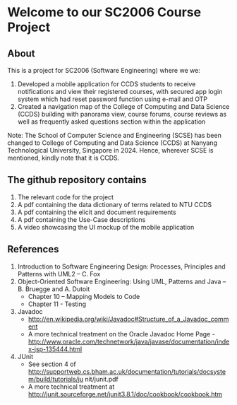 # Welcome to our SC2006 Course Project
## About

This is a project for SC2006 (Software Engineering) where we we:
1. Developed a mobile application for CCDS students to receive notifications and view their registered courses, with secured app login system which had reset password function using e-mail and OTP
2. Created a navigation map of the College of Computing and Data Science (CCDS) building with panorama view, course forums, course reviews as well as frequently asked questions section within the application

Note: The School of Computer Science and Engineering (SCSE) has been changed to College of Computing and Data Science (CCDS) at Nanyang Technological University, Singapore in 2024. Hence, wherever SCSE is mentioned, kindly note that it is CCDS. 

## The github repository contains
  1. The relevant code for the project
  2. A pdf containing the data dictionary of terms related to NTU CCDS
  3. A pdf containing the elicit and document requirements
  4. A pdf containing the Use-Case descriptions
  5. A video showcasing the UI mockup of the mobile application


## References
1. Introduction to Software Engineering Design: Processes, Principles and Patterns with UML2 – C. Fox
2. Object-Oriented Software Engineering: Using UML, Patterns and Java – B. Bruegge and A. Dutoit
   - Chapter 10 – Mapping Models to Code
   - Chapter 11 - Testing
3. Javadoc
   - http://en.wikipedia.org/wiki/Javadoc#Structure_of_a_Javadoc_comment
   - A more technical treatment on the Oracle Javadoc Home Page - http://www.oracle.com/technetwork/java/javase/documentation/index-jsp-135444.html
4. JUnit
   - See section 4 of http://supportweb.cs.bham.ac.uk/documentation/tutorials/docsystem/build/tutorials/ju nit/junit.pdf
   - A more technical treatment at http://junit.sourceforge.net/junit3.8.1/doc/cookbook/cookbook.htm

